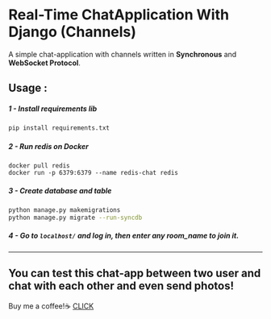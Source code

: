 # Real-Time ChatApplication With Django (Channels)
A simple chat-application with channels written in **Synchronous** and **WebSocket Protocol**.

## Usage :
##### 1 - Install requirements lib
```bash
pip install requirements.txt
```
##### 2 - Run redis on Docker
```
docker pull redis
docker run -p 6379:6379 --name redis-chat redis
```
##### 3 - Create database and table
```bash
python manage.py makemigrations
python manage.py migrate --run-syncdb
```

##### 4 - Go to ```localhost/``` and log in, then enter any room_name to join it.

---

**You can test this chat-app between two user and chat with each other and even send photos**!
---
Buy me a coffee!☕ [CLICK](https://ka-fi.ir/hoseiintech)
